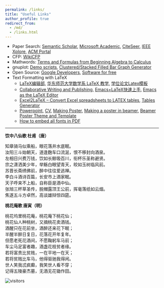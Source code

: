 ```yaml
---
permalink: /links/
title: "Useful Links"
author_profile: true
redirect_from: 
  - /md/
  - /links.html
---
```


- Paper Search:  [Semantic Scholar](https://www.semanticscholar.org/), [Microsoft Academic](https://academic.microsoft.com/), [CiteSeer](http://citeseer.ist.psu.edu/cis), [IEEE Xplore](http://ieeexplore.ieee.org/), [ACM Portal](http://dl.acm.org/)
- CFP:  [WikiCFP](http://www.wikicfp.com/cfp/home)
- Mathwords:  [Terms and Formulas from Beginning Algebra to Calculus](http://www.mathwords.com/)
- gnuplot: [Demo scripts](http://gnuplot.sourceforge.net/demo/), [Clustered/Stacked Filled Bar Graph Generator](http://www.burningcutlery.com/derek/bargraph/) 
- Open Source: [Google Developers](https://developers.google.com/open-source/),  [Software for free](https://sourceforge.net/)
- Text Formatting with LaTeX
  - [LaTeX编辑部](http://zzg34b.w3.c361.com/index.htm), [华东师范大学数学系 LaTeX 教学](http://math.ecnu.edu.cn/~latex/), [学位论文Latex模板](https://code.google.com/p/scutthesis/wiki/latex_template_list)
  - [Collaborative Writing and Publishing](https://www.overleaf.com/), [Emacs+LaTeX快速上手](http://cs2.swfc.edu.cn/~wx672/lecture_notes/linux/latex/latex_tutorial.html), [Emacs as the LaTeX Editor](http://piotrkazmierczak.com/2010/emacs-as-the-ultimate-latex-editor/)
  - [Ex­cel2LaTeX – Con­vert Ex­cel spread­sheets to LATEX ta­bles](https://www.ctan.org/tex-archive/support/excel2latex/), [Tables Generator](http://www.tablesgenerator.com/)
  - [Powerpoint](http://www.latextemplates.com/template/beamer-presentation), [CV](http://www.latextemplates.com/cat/curricula-vitae), [Making Poster](http://www.latextemplates.com/cat/curricula-vitae), [Making a poster in beamer](http://robjhyndman.com/hyndsight/beamer-poster/), [Beamer Poster Theme and Template](http://www.shawnlankton.com/2008/06/latex-beamer-poster-theme-and-template/)
  - [How to embed all fonts in PDF](https://sites.google.com/site/xyzliwen/resource/embed_font_ieee_pdf_explore)

------

**饮中八仙歌   杜甫（唐）**

知章骑马似乘船，眼花落井水底眠。<br/>汝阳三斗始朝天，道逢麴车口流涎，恨不移封向酒泉。<br/>左相日兴费万钱，饮如长鲸吸百川，衔杯乐圣称避贤。<br/>宗之潇洒美少年，举觞白眼望青天，皎如玉树临风前。<br/>苏晋长斋绣佛前，醉中往往爱逃禅。<br/>李白斗酒诗百篇，长安市上酒家眠。<br/>天子呼来不上船，自称臣是酒中仙。<br/>张旭三杯草圣传，脱帽露顶王公前，挥毫落纸如云烟。<br/>焦遂五斗方卓然，高谈雄辩惊四筵。



**桃花庵歌  唐寅（明）**

桃花坞里桃花庵，桃花庵下桃花仙；<br/>桃花仙人种桃树，又摘桃花卖酒钱。 <br/>酒醒只在花前坐，酒醉还来花下眠；<br/>半醒半醉日复日，花落花开年复年。 <br/>但愿老死花酒间，不愿鞠躬车马前；<br/>车尘马足富者趣，酒盏花枝贫者缘。 <br/>若将富贵比贫贱，一在平地一在天；<br/>若将贫贱比车马，他得驱驰我得闲。<br/>世人笑我忒疯癫，我笑世人看不穿；<br/>记得五陵豪杰墓，无酒无花锄作田。

![visitors](https://visitor-badge.glitch.me/badge?page_id=shen-hang.github.io)